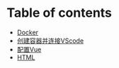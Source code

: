 # Table of contents

* [Docker](README.md)
* [创建容器并连接VScode](chuang-jian-rong-qi-bing-lian-jie-vscode.md)
* [配置Vue](pei-zhi-vue.md)
* [HTML](html.md)
